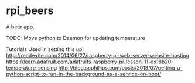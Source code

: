 # rpi_beers
A beer app.


TODO:
Move python to Daemon for updating temperature

Tutorials Used in setting this up:
http://readwrite.com/2014/06/27/raspberry-pi-web-server-website-hosting
https://learn.adafruit.com/adafruits-raspberry-pi-lesson-11-ds18b20-temperature-sensing
http://blog.scphillips.com/posts/2013/07/getting-a-python-script-to-run-in-the-background-as-a-service-on-boot/
